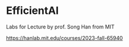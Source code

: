 # EfficientAI
Labs for Lecture by prof. Song Han from MIT

https://hanlab.mit.edu/courses/2023-fall-65940
